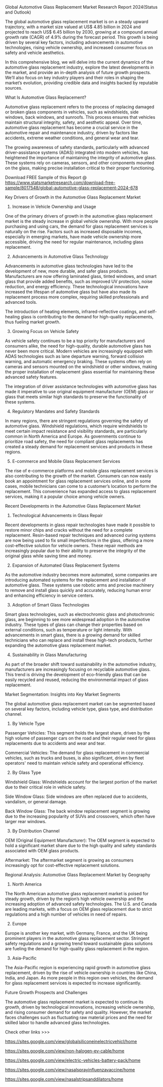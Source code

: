 Global Automotive Glass Replacement Market Research Report 2024(Status and Outlook)

The global automotive glass replacement market is on a steady upward trajectory, with a market size valued at US$ 4.85 billion in 2024 and projected to reach US$ 6.45 billion by 2030, growing at a compound annual growth rate (CAGR) of 4.9% during the forecast period. This growth is being driven by several key factors, including advancements in automotive technologies, rising vehicle ownership, and increased consumer focus on safety and vehicle aesthetics.

In this comprehensive blog, we will delve into the current dynamics of the automotive glass replacement industry, explore the latest developments in the market, and provide an in-depth analysis of future growth prospects. We’ll also focus on key industry players and their roles in shaping the market’s evolution, providing credible data and insights backed by reputable sources.

What Is Automotive Glass Replacement?

Automotive glass replacement refers to the process of replacing damaged or broken glass components in vehicles, such as windshields, side windows, back windows, and sunroofs. This process ensures that vehicles maintain structural integrity, safety, and aesthetic appeal. Over time, automotive glass replacement has become a crucial service in the automotive repair and maintenance industry, driven by factors like accidents, extreme weather conditions, and general wear and tear.

The growing awareness of safety standards, particularly with advanced driver-assistance systems (ADAS) integrated into modern vehicles, has heightened the importance of maintaining the integrity of automotive glass. These systems rely on cameras, sensors, and other components mounted on the glass, making precise installation critical to their proper functioning.

Download FREE Sample of this Report @ https://www.statsmarketresearch.com/download-free-sample/8017548/global-automotive-glass-replacement-2024-678

Key Drivers of Growth in the Automotive Glass Replacement Market

1. Increase in Vehicle Ownership and Usage

One of the primary drivers of growth in the automotive glass replacement market is the steady increase in global vehicle ownership. With more people purchasing and using cars, the demand for glass replacement services is naturally on the rise. Factors such as increased disposable incomes, especially in emerging markets, have made vehicle ownership more accessible, driving the need for regular maintenance, including glass replacement.

2. Advancements in Automotive Glass Technology

Advancements in automotive glass technologies have led to the development of new, more durable, and safer glass products. Manufacturers are now offering laminated glass, tinted windows, and smart glass that provide added benefits, such as improved UV protection, noise reduction, and energy efficiency. These technological innovations have increased the lifespan of automotive glass but have also made its replacement process more complex, requiring skilled professionals and advanced tools.

The introduction of heating elements, infrared-reflective coatings, and self-healing glass is contributing to the demand for high-quality replacements, thus fueling market growth.

3. Growing Focus on Vehicle Safety

As vehicle safety continues to be a top priority for manufacturers and consumers alike, the need for high-quality, durable automotive glass has never been more critical. Modern vehicles are increasingly equipped with ADAS technologies such as lane departure warning, forward collision warning, and automatic emergency braking. These systems often rely on cameras and sensors mounted on the windshield or other windows, making the proper installation of replacement glass essential for maintaining these advanced safety features.

The integration of driver assistance technologies with automotive glass has made it imperative to use original equipment manufacturer (OEM) glass or glass that meets similar high standards to preserve the functionality of these systems.

4. Regulatory Mandates and Safety Standards

In many regions, there are stringent regulations governing the safety of automotive glass. Windshield regulations, which require windshields to meet certain impact resistance and visibility standards, are particularly common in North America and Europe. As governments continue to prioritize road safety, the need for compliant glass replacements has created a steady demand for replacement services and products in these regions.

5. E-commerce and Mobile Glass Replacement Services

The rise of e-commerce platforms and mobile glass replacement services is also contributing to the growth of the market. Consumers can now easily book an appointment for glass replacement services online, and in some cases, mobile technicians can come to a customer’s location to perform the replacement. This convenience has expanded access to glass replacement services, making it a popular choice among vehicle owners.

Recent Developments in the Automotive Glass Replacement Market

1. Technological Advancements in Glass Repair

Recent developments in glass repair technologies have made it possible to restore minor chips and cracks without the need for a complete replacement. Resin-based repair techniques and advanced curing systems are now being used to fix small imperfections in the glass, offering a more cost-effective solution for vehicle owners. These repair methods are increasingly popular due to their ability to preserve the integrity of the original glass while saving time and money.

2. Expansion of Automated Glass Replacement Systems

As the automotive industry becomes more automated, some companies are introducing automated systems for the replacement and installation of automotive glass. These systems use robotic arms and precise machinery to remove and install glass quickly and accurately, reducing human error and enhancing efficiency in service centers.

3. Adoption of Smart Glass Technologies

Smart glass technologies, such as electrochromic glass and photochromic glass, are beginning to see more widespread adoption in the automotive industry. These types of glass can change their properties based on external conditions, such as temperature or light intensity. With advancements in smart glass, there is a growing demand for skilled technicians who can replace and install these high-tech products, further expanding the automotive glass replacement market.

4. Sustainability in Glass Manufacturing

As part of the broader shift toward sustainability in the automotive industry, manufacturers are increasingly focusing on recyclable automotive glass. This trend is driving the development of eco-friendly glass that can be easily recycled and reused, reducing the environmental impact of glass replacement.

Market Segmentation: Insights into Key Market Segments

The global automotive glass replacement market can be segmented based on several key factors, including vehicle type, glass type, and distribution channel.

1. By Vehicle Type

Passenger Vehicles: This segment holds the largest share, driven by the high volume of passenger cars on the road and their regular need for glass replacements due to accidents and wear and tear.

Commercial Vehicles: The demand for glass replacement in commercial vehicles, such as trucks and buses, is also significant, driven by fleet operators' need to maintain vehicle safety and operational efficiency.

2. By Glass Type

Windshield Glass: Windshields account for the largest portion of the market due to their critical role in vehicle safety.

Side Window Glass: Side windows are often replaced due to accidents, vandalism, or general damage.

Back Window Glass: The back window replacement segment is growing due to the increasing popularity of SUVs and crossovers, which often have larger rear windows.

3. By Distribution Channel

OEM (Original Equipment Manufacturer): The OEM segment is expected to hold a significant market share due to the high quality and safety standards associated with OEM glass products.

Aftermarket: The aftermarket segment is growing as consumers increasingly opt for cost-effective replacement solutions.

Regional Analysis: Automotive Glass Replacement Market by Geography

1. North America

The North American automotive glass replacement market is poised for steady growth, driven by the region’s high vehicle ownership and the increasing adoption of advanced safety technologies. The U.S. and Canada are leading markets, with a focus on OEM glass replacement due to strict regulations and a high number of vehicles in need of repairs.

2. Europe

Europe is another key market, with Germany, France, and the UK being prominent players in the automotive glass replacement sector. Stringent safety regulations and a growing trend toward sustainable glass solutions are fueling the demand for high-quality glass replacement in the region.

3. Asia-Pacific

The Asia-Pacific region is experiencing rapid growth in automotive glass replacement, driven by the rise of vehicle ownership in countries like China, India, and Japan. As more people in this region own vehicles, the demand for glass replacement services is expected to increase significantly.

Future Growth Prospects and Challenges

The automotive glass replacement market is expected to continue its growth, driven by technological innovations, increasing vehicle ownership, and rising consumer demand for safety and quality. However, the market faces challenges such as fluctuating raw material prices and the need for skilled labor to handle advanced glass technologies.

Check other links >>>

https://sites.google.com/view/globalsiliconeinelectricvehicl/home

https://sites.google.com/view/non-halogen-ev-cable/home

https://sites.google.com/view/electric-vehicles-battery-pack/home

https://sites.google.com/view/nasalsprayinfluenzavaccine/home

https://sites.google.com/view/nasalstripsanddilators/home
